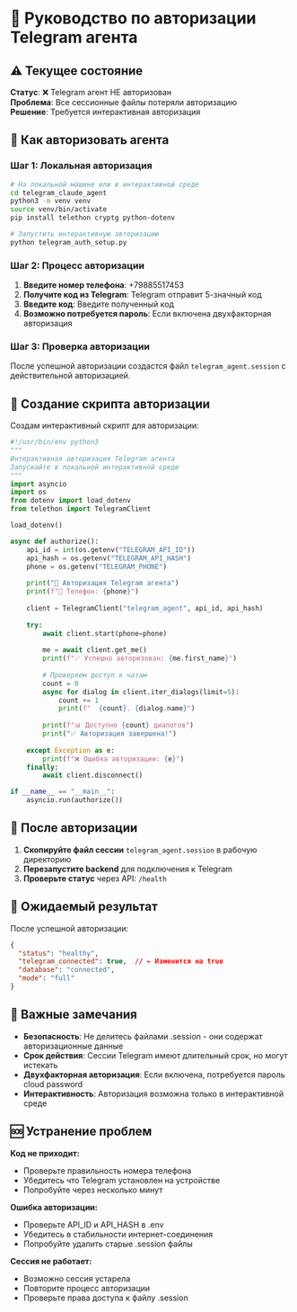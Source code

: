 # 📱 Руководство по авторизации Telegram агента

## ⚠️ Текущее состояние

**Статус**: ❌ Telegram агент НЕ авторизован  
**Проблема**: Все сессионные файлы потеряли авторизацию  
**Решение**: Требуется интерактивная авторизация

## 🔧 Как авторизовать агента

### Шаг 1: Локальная авторизация

```bash
# На локальной машине или в интерактивной среде
cd telegram_claude_agent
python3 -m venv venv
source venv/bin/activate
pip install telethon cryptg python-dotenv

# Запустить интерактивную авторизацию
python telegram_auth_setup.py
```

### Шаг 2: Процесс авторизации

1. **Введите номер телефона**: +79885517453
2. **Получите код из Telegram**: Telegram отправит 5-значный код
3. **Введите код**: Введите полученный код
4. **Возможно потребуется пароль**: Если включена двухфакторная авторизация

### Шаг 3: Проверка авторизации

После успешной авторизации создастся файл `telegram_agent.session` с действительной авторизацией.

## 🚀 Создание скрипта авторизации

Создам интерактивный скрипт для авторизации:

```python
#!/usr/bin/env python3
"""
Интерактивная авторизация Telegram агента
Запускайте в локальной интерактивной среде
"""
import asyncio
import os
from dotenv import load_dotenv
from telethon import TelegramClient

load_dotenv()

async def authorize():
    api_id = int(os.getenv("TELEGRAM_API_ID"))
    api_hash = os.getenv("TELEGRAM_API_HASH") 
    phone = os.getenv("TELEGRAM_PHONE")
    
    print("🔐 Авторизация Telegram агента")
    print(f"📱 Телефон: {phone}")
    
    client = TelegramClient("telegram_agent", api_id, api_hash)
    
    try:
        await client.start(phone=phone)
        
        me = await client.get_me()
        print(f"✅ Успешно авторизован: {me.first_name}")
        
        # Проверяем доступ к чатам
        count = 0
        async for dialog in client.iter_dialogs(limit=5):
            count += 1
            print(f"  {count}. {dialog.name}")
        
        print(f"📊 Доступно {count} диалогов")
        print("✅ Авторизация завершена!")
        
    except Exception as e:
        print(f"❌ Ошибка авторизации: {e}")
    finally:
        await client.disconnect()

if __name__ == "__main__":
    asyncio.run(authorize())
```

## 🔄 После авторизации

1. **Скопируйте файл сессии** `telegram_agent.session` в рабочую директорию
2. **Перезапустите backend** для подключения к Telegram
3. **Проверьте статус** через API: `/health`

## 🎯 Ожидаемый результат

После успешной авторизации:

```json
{
  "status": "healthy",
  "telegram_connected": true,  // ← Изменится на true
  "database": "connected",
  "mode": "full"
}
```

## 📝 Важные замечания

- **Безопасность**: Не делитесь файлами .session - они содержат авторизационные данные
- **Срок действия**: Сессии Telegram имеют длительный срок, но могут истекать
- **Двухфакторная авторизация**: Если включена, потребуется пароль cloud password
- **Интерактивность**: Авторизация возможна только в интерактивной среде

## 🆘 Устранение проблем

**Код не приходит:**
- Проверьте правильность номера телефона
- Убедитесь что Telegram установлен на устройстве
- Попробуйте через несколько минут

**Ошибка авторизации:**
- Проверьте API_ID и API_HASH в .env
- Убедитесь в стабильности интернет-соединения
- Попробуйте удалить старые .session файлы

**Сессия не работает:**
- Возможно сессия устарела
- Повторите процесс авторизации
- Проверьте права доступа к файлу .session